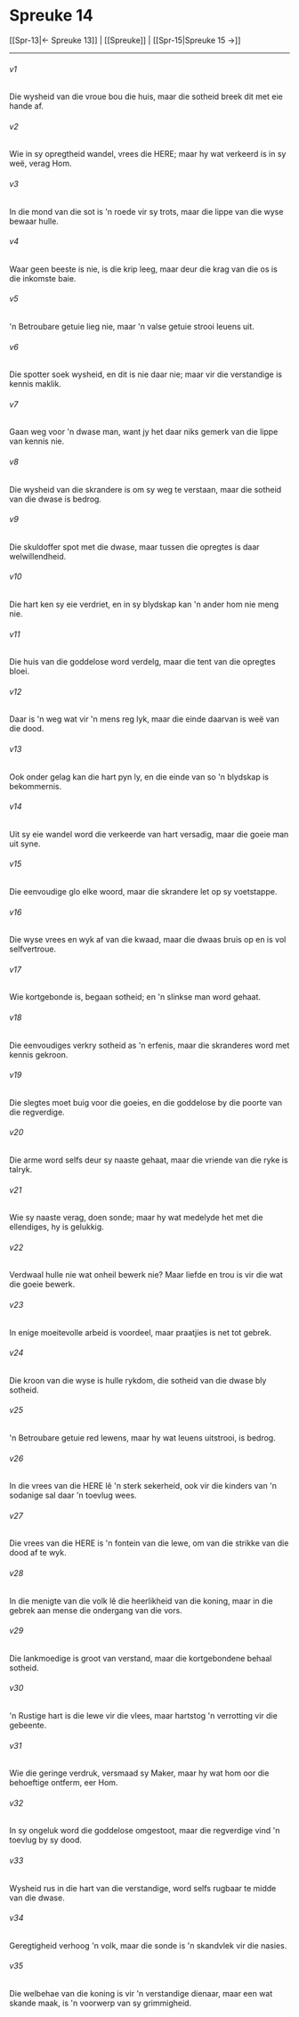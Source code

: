 # Spreuke 14

[[Spr-13|← Spreuke 13]] | [[Spreuke]] | [[Spr-15|Spreuke 15 →]]
***

###### v1
Die wysheid van die vroue bou die huis, maar die sotheid breek dit met eie hande af. 
###### v2
Wie in sy opregtheid wandel, vrees die HERE; maar hy wat verkeerd is in sy weë, verag Hom. 
###### v3
In die mond van die sot is 'n roede vir sy trots, maar die lippe van die wyse bewaar hulle. 
###### v4
Waar geen beeste is nie, is die krip leeg, maar deur die krag van die os is die inkomste baie. 
###### v5
'n Betroubare getuie lieg nie, maar 'n valse getuie strooi leuens uit. 
###### v6
Die spotter soek wysheid, en dit is nie daar nie; maar vir die verstandige is kennis maklik. 
###### v7
Gaan weg voor 'n dwase man, want jy het daar niks gemerk van die lippe van kennis nie. 
###### v8
Die wysheid van die skrandere is om sy weg te verstaan, maar die sotheid van die dwase is bedrog. 
###### v9
Die skuldoffer spot met die dwase, maar tussen die opregtes is daar welwillendheid. 
###### v10
Die hart ken sy eie verdriet, en in sy blydskap kan 'n ander hom nie meng nie. 
###### v11
Die huis van die goddelose word verdelg, maar die tent van die opregtes bloei. 
###### v12
Daar is 'n weg wat vir 'n mens reg lyk, maar die einde daarvan is weë van die dood. 
###### v13
Ook onder gelag kan die hart pyn ly, en die einde van so 'n blydskap is bekommernis. 
###### v14
Uit sy eie wandel word die verkeerde van hart versadig, maar die goeie man uit syne. 
###### v15
Die eenvoudige glo elke woord, maar die skrandere let op sy voetstappe. 
###### v16
Die wyse vrees en wyk af van die kwaad, maar die dwaas bruis op en is vol selfvertroue. 
###### v17
Wie kortgebonde is, begaan sotheid; en 'n slinkse man word gehaat. 
###### v18
Die eenvoudiges verkry sotheid as 'n erfenis, maar die skranderes word met kennis gekroon. 
###### v19
Die slegtes moet buig voor die goeies, en die goddelose by die poorte van die regverdige. 
###### v20
Die arme word selfs deur sy naaste gehaat, maar die vriende van die ryke is talryk. 
###### v21
Wie sy naaste verag, doen sonde; maar hy wat medelyde het met die ellendiges, hy is gelukkig. 
###### v22
Verdwaal hulle nie wat onheil bewerk nie? Maar liefde en trou is vir die wat die goeie bewerk. 
###### v23
In enige moeitevolle arbeid is voordeel, maar praatjies is net tot gebrek. 
###### v24
Die kroon van die wyse is hulle rykdom, die sotheid van die dwase bly sotheid. 
###### v25
'n Betroubare getuie red lewens, maar hy wat leuens uitstrooi, is bedrog. 
###### v26
In die vrees van die HERE lê 'n sterk sekerheid, ook vir die kinders van 'n sodanige sal daar 'n toevlug wees. 
###### v27
Die vrees van die HERE is 'n fontein van die lewe, om van die strikke van die dood af te wyk. 
###### v28
In die menigte van die volk lê die heerlikheid van die koning, maar in die gebrek aan mense die ondergang van die vors. 
###### v29
Die lankmoedige is groot van verstand, maar die kortgebondene behaal sotheid. 
###### v30
'n Rustige hart is die lewe vir die vlees, maar hartstog 'n verrotting vir die gebeente. 
###### v31
Wie die geringe verdruk, versmaad sy Maker, maar hy wat hom oor die behoeftige ontferm, eer Hom. 
###### v32
In sy ongeluk word die goddelose omgestoot, maar die regverdige vind 'n toevlug by sy dood. 
###### v33
Wysheid rus in die hart van die verstandige, word selfs rugbaar te midde van die dwase. 
###### v34
Geregtigheid verhoog 'n volk, maar die sonde is 'n skandvlek vir die nasies. 
###### v35
Die welbehae van die koning is vir 'n verstandige dienaar, maar een wat skande maak, is 'n voorwerp van sy grimmigheid. 

